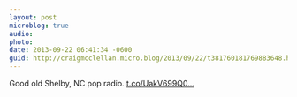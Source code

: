```yaml
---
layout: post
microblog: true
audio: 
photo: 
date: 2013-09-22 06:41:34 -0600
guid: http://craigmcclellan.micro.blog/2013/09/22/t381760181769883648.html
---
```

Good old Shelby, NC pop radio. [t.co/UakV699Q0...](https://t.co/UakV699Q0d)
